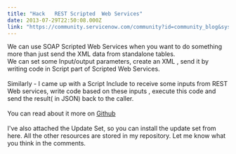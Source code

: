 ```yaml
---
title: "Hack   REST Scripted  Web Services"
date: 2013-07-29T22:50:08.000Z
link: "https://community.servicenow.com/community?id=community_blog&sys_id=913e6e6ddbd0dbc01dcaf3231f96194c"
---
```

<p>We can use SOAP Scripted Web Services when you want to do something more than just send the XML data from standalone tables. <br />We can set some Input/output parameters, create an XML , send it by writing code in Script part of Scripted Web Services.<br /><br />Similarly - I came up with a Script Include to receive some inputs from REST Web services, write code based on these inputs , execute this code and send the result( in JSON) back to the caller.<br /><br />You can read about it more on <a title="ithub.com/abhididdigi/JSON-Scripted-Web-Service/blob/master/README.md" href="https://github.com/abhididdigi/JSON-Scripted-Web-Service/blob/master/README.md">Github</a><br /><br />I've also attached the Update Set, so you can install the update set from here. All the other resources are stored in my repository. Let me know what you think in the comments.</p>